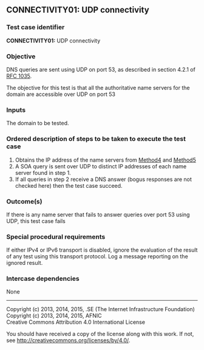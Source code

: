 ## CONNECTIVITY01: UDP connectivity

### Test case identifier

**CONNECTIVITY01:** UDP connectivity

### Objective

DNS queries are sent using UDP on port 53, as described in section 4.2.1 of
[RFC 1035](https://tools.ietf.org/html/rfc1035).

The objective for this test is that all the authoritative name servers for
the domain are accessible over UDP on port 53

### Inputs

The domain to be tested.

### Ordered description of steps to be taken to execute the test case

1. Obtains the IP address of the name servers from [Method4](../Methods.md)
   and [Method5](../Methods.md)
2. A SOA query is sent over UDP to distinct IP addresses of each name server
   found in step 1.
3. If all queries in step 2 receive a DNS answer (bogus responses are not
   checked here) then the test case succeed.

### Outcome(s)

If there is any name server that fails to answer queries over port 53 using
UDP, this test case fails

### Special procedural requirements	

If either IPv4 or IPv6 transport is disabled, ignore the evaluation of the result of any test using this transport protocol. Log a message reporting on the ignored result.

### Intercase dependencies

None

-------

Copyright (c) 2013, 2014, 2015, .SE (The Internet Infrastructure Foundation)  
Copyright (c) 2013, 2014, 2015, AFNIC  
Creative Commons Attribution 4.0 International License

You should have received a copy of the license along with this
work.  If not, see <http://creativecommons.org/licenses/by/4.0/>.
